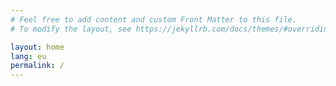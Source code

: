 ```yaml
---
# Feel free to add content and custom Front Matter to this file.
# To modify the layout, see https://jekyllrb.com/docs/themes/#overriding-theme-defaults

layout: home
lang: eu
permalink: /
---
```

